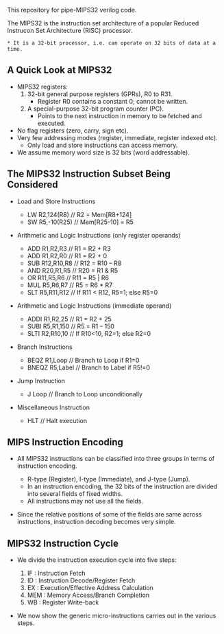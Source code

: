 This repository for pipe-MIPS32 verilog code.

The MIPS32 is the instruction set architecture of a popular Reduced Instrucon Set Architecture (RISC) processor.

	* It is a 32-bit processor, i.e. can operate on 32 bits	of data	at a time.

## A Quick Look at MIPS32 ##
* MIPS32 registers:
	1. 32-bit general purpose registers (GPRs), R0 to R31.
		* Register R0 contains a constant 0; cannot be written.
	2. A special-purpose 32-bit program counter (PC).
		* Points to the next instruction in memory to be fetched and executed.
* No flag registers (zero, carry, sign etc).
* Very few addressing modes (register, immediate, register indexed etc).
	* Only load and store instructions can access memory.
* We assume memory word size is 32 bits (word addressable).

## The MIPS32 Instruction Subset Being Considered ##
* Load and Store Instructions	
	* LW R2,124(R8)	// R2 = Mem[R8+124] 
	* SW R5,-10(R25)  // Mem[R25-10] = R5 

* Arithmetic and Logic Instructions	(only register operands)
	* ADD R1,R2,R3    // R1 = R2 + R3     
	* ADD R1,R2,R0    // R1 = R2 + 0
	* SUB R12,R10,R8  // R12 = R10 – R8 
	* AND R20,R1,R5   // R20 = R1 & R5    
	* OR  R11,R5,R6   // R11 = R5 | R6 
	* MUL R5,R6,R7    // R5 = R6 * R7 
	* SLT R5,R11,R12  // If R11 < R12, R5=1; else R5=0

* Arithmetic and Logic Instructions (immediate operand)
	* ADDI R1,R2,25   // R1 = R2 + 25 
	* SUBI R5,R1,150  // R5 = R1 – 150  
	* SLTI R2,R10,10  // If R10<10, R2=1; else R2=0 

* Branch Instructions	
	* BEQZ R1,Loop    // Branch to Loop if R1=0 
	* BNEQZ R5,Label  // Branch to Label if R5!=0 

* Jump Instruction	
	* J Loop          // Branch to Loop unconditionally 

* Miscellaneous	Instruction	
	* HLT             // Halt execution


## MIPS Instruction Encoding ##
* All MIPS32 instructions can be classified into three groups in terms of instruction encoding.
	- R-type (Register), I-type (Immediate), and J-type (Jump).
	- In an instruction encoding, the 32 bits of the instruction are divided into several fields of fixed widths.
	- All instructions may not use all the fields.

* Since the relative positions of some of the fields are same across instructions, instruction decoding becomes very simple.



## MIPS32 Instruction Cycle ##
* We divide the instruction execution cycle into five steps:
	1. IF   : Instruction Fetch
	2. ID   : Instruction Decode/Register Fetch
	3. EX   : Execution/Effective Address Calculation	
	4. MEM  : Memory Access/Branch Completion
	5. WB   : Register Write-back

* We now show the generic micro-instructions carries out in the various steps.
